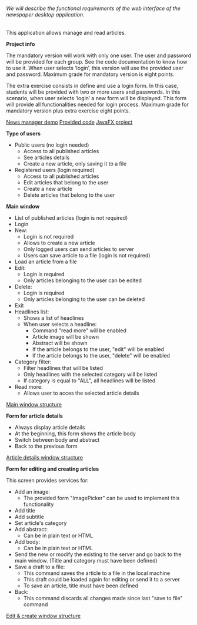###### We will describe the functional requirements of the web interface of the newspaper desktop application.

This application allows manage and read articles.

**Project info**

The mandatory version will work with only one user. The user and password will be provided for each group. See the code documentation to know how to use it. When user selects ‘login’, this version will use the provided user and password. Maximum grade for mandatory version is eight points.

The extra exercise consists in define and use a login form. In this case, students will be provided with two or more users and passwords. In this scenario, when user selects ‘login’ a new form will be displayed. This form will provide all functionalities needed for login process. Maximum grade for mandatory version plus extra exercise eight points.

[News manager demo](https://web.microsoftstream.com/video/41cf1813-3f3a-47a1-9f56-b63c0696a6c7)
[Provided code](https://web.microsoftstream.com/video/7b42b2a5-fbcd-41b5-b9b0-1f61b9db73ef)
[JavaFX project](https://web.microsoftstream.com/video/bcb95dca-56d9-4ee4-8165-8a3288d89087)

**Type of users**
- Public users (no login needed)
    - Access to all published articles
    - See articles details
    - Create a new article, only saving it to a file
- Registered users (login required)
    - Access to all published articles
    - Edit articles that belong to the user
    - Create a new article
    - Delete articles that belong to the user
  
  
**Main window**
- List of published articles (login is not required)
- Login
- New:
    - Login is not required
    - Allows to create a new article
    - Only logged users can send articles to server
    - Users can save article to a file (login is not required)
- Load an article from a file
- Edit:
    - Login is required
    - Only articles belonging to the user can be edited
- Delete:
    - Login is required
    - Only articles belonging to the user can be deleted
- Exit
- Headlines list:
    - Shows a list of headlines
    - When user selects a headline:
        - Command "read more" will be enabled
        - Article image will be shown
        - Abstract will be shown
        - If the article belongs to the user, "edit" will be enabled
        - If the article belongs to the user, "delete" will be enabled
- Category filter:
    - Filter headlines that will be listed 
    - Only headlines with the selected category will be listed
    - If category is equal to "ALL", all headlines will be listed
- Read more:
    - Allows user to acces the selected article details
    
[Main window structure](resources/images/git/main-window.PNG)

**Form for article details**
- Always display article details
- At the beginning, this form shows the article body
- Switch between body and abstract
- Back to the previous form

[Article details window structure](resources/images/git/article-details.PNG)

**Form for editing and creating articles**

This screen provides services for:
- Add an image:
    - The provided form "ImagePicker" can be used to implement this functionality
- Add title
- Add subtitle
- Set article's category
- Add abstract:
    - Can be in plain text or HTML
- Add body:
    - Can be in plain text or HTML
- Send the new or modify the existing to the server and go back to the main window. (Title and category must have been defined)
- Save a draft to a file:
    - This command saves the article to a file in the local machine
    - This draft could be loaded again for editing or send it to a server
    - To save an article, title must have been defined
- Back:
    - This command discards all changes made since last "save to file" command
    
[Edit & create window structure](resources/images/git/edit-and-create-news.PNG)
